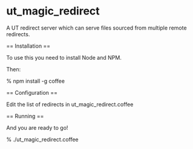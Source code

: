 ut_magic_redirect
=================

A UT redirect server which can serve files sourced from multiple remote redirects.

== Installation ==

To use this you need to install Node and NPM.

Then:

% npm install -g coffee

== Configuration ==

Edit the list of redirects in ut_magic_redirect.coffee

== Running ==

And you are ready to go!

% ./ut_magic_redirect.coffee

